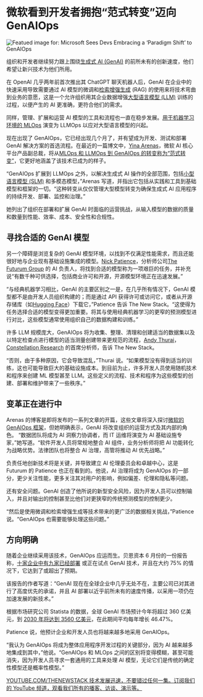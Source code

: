 # 微软看到开发者拥抱“范式转变”迈向 GenAIOps

![Featued image for: Microsoft Sees Devs Embracing a ‘Paradigm Shift’ to GenAIOps](https://cdn.thenewstack.io/media/2024/10/a92e2bdd-the-blowup-pguirt0m-m0-unsplash-1-1024x703.jpg)

组织和开发者继续努力跟上围绕[生成式 AI (GenAI)](https://thenewstack.io/generative-ai-in-2023-genai-tools-became-table-stakes/) 的前所未有的创新速度，他们希望让新兴技术为他们所用。

在 OpenAI 几乎两年前首次推出其 ChatGPT 聊天机器人后，GenAI 在企业中的快速采用导致需要通过 AI 模型的微调和[检索增强生成](https://thenewstack.io/writer-coms-graph-based-rag-alternative-to-vector-retrieval/) (RAG) 的使用来将技术弯曲到业务的意愿，这是一个允许组织用其企业数据增强[大型语言模型 (LLM)](https://thenewstack.io/llm/) 训练的过程，以便产生的 AI 更准确，更符合他们的需求。

同样，管理、扩展和运营 AI 模型的工具和流程也一直在稳步发展。[用于机器学习环境的 MLOps](https://thenewstack.io/kitops-is-the-open-source-tool-that-turns-devops-pipelines-into-mlops-pipelines/) 演变为 LLMOps 以应对大型语言模型的兴起。

现在出现了 GenAIOps，它已经出现几个月了，并有望成为开发、测试和部署 GenAI 解决方案的首选流程。在最近的一篇博文中，[Yina Arenas](https://www.linkedin.com/in/yinaa/)，微软 AI 核心平台产品副总裁，将从[MLOps 和 LLMOps 到 GenAIOps 的转变称为“范式转变”](https://techcommunity.microsoft.com/t5/ai-ai-platform-blog/the-future-of-ai-the-paradigm-shifts-in-generative-ai-operations/ba-p/4254216)，它更好地涵盖了该技术已成为的样子。

“GenAIOps 扩展到 LLMOps 之外，以解决生成式 AI 操作的全部范围，包括[小型语言模型 (SLM)](https://thenewstack.io/the-rise-of-small-language-models/) 和多模态模型，”Arenas 写道，并指出它包括从实践和工具到基础模型和框架的一切。“这种转变从仅仅管理大型模型转变为确保生成式 AI 应用程序的持续开发、部署、监控和治理。”

她列出了组织在部署和扩展 GenAI 时面临的运营挑战，从输入模型的数据的质量和数量到性能、效率、成本、安全性和合规性。

## 寻找合适的 GenAI 模型

另一个障碍是浏览复杂的 GenAI 模型环境，以找到不仅满足性能需求，而且还能很好地与企业现有基础设施集成的模型。[Nick Patience](https://www.linkedin.com/in/nickpatience/)，分析师公司[The Futurum Group](https://futurumgroup.com/) 的 AI 负责人，将找到合适的模型称为一项艰巨的任务，并补充说“有数千种可供选择，包括商业许可和开源，开源模型环境正在迅速发展。”

“与经典机器学习相比，GenAI 的主要区别之一是，在几乎所有情况下，GenAI 模型都不是由开发人员组织构建的；而是通过 API 获得许可或访问它，或者从开源存储库（如[Hugging Face](https://huggingface.co/)）下载它，”Patience 告诉 The New Stack。“这使得为任务选择合适的模型变得更加重要。将其与使用经典机器学习的更窄的预测模型进行对比，这些模型通常使用组织自己的数据构建和训练。”

许多 LLM 规模庞大，GenAIOps 将为收集、整理、清理和创建适当的数据集以及以特定检查点进行模型的适当测量创建带来更规范的流程，[Andy Thurai](https://www.linkedin.com/in/andythurai/)，[Constellation Research](https://www.constellationr.com/) 的首席分析师，告诉 The New Stack。

“否则，由于多种原因，它会导致混乱，”Thurai 说。“如果模型没有得到适当的训练，这也可能导致巨大的基础设施成本。到目前为止，许多开发人员使用随机技术和程序来创建 ML 模型甚至 LLM。这些定义的流程、技术和程序为这些模型的创建、部署和维护带来了一些秩序。”

## 变革正在进行中

Arenas 的博客是即将发布的一系列文章的开篇，这些文章将深入探讨[微软的 GenAIOps 框架](https://learn.microsoft.com/en-us/azure/machine-learning/prompt-flow/concept-llmops-maturity?view=azureml-api-2)，但她明确表示，GenAI 将改变组织的运营方式及其内部的角色。
“数据团队将成为 AI 洞察力协调者，而 IT 运维将演变为 AI 基础设施专家，”她写道。“软件开发人员将常规地整合 AI 组件，业务分析师将把 AI 功能转化为战略优势。法律团队也将整合 AI 治理，高管将推动 AI 优先战略。”

负责任地创新技术将是关键，并导致建立 AI 伦理委员会和卓越中心，这是 Futurum 的 Patience 也正在看到的。他说，AI 治理将成为 GenAIOps 的一部分，更少关注性能，更多关注其对用户的影响，例如偏差、伦理和隐私等问题。

还有安全问题。GenAI 创造了他所说的新型安全风险，因为开发人员可以控制输入，并且对输出的控制甚至比他们对更狭窄的传统预测模型的控制更少。

“然后是使用微调和检索增强生成等技术带来的更广泛的数据相关挑战，”Patience 说。“GenAIOps 也需要能够处理这些问题。”

## 方向明确

随着企业继续采用该技术，GenAIOps 应运而生。贝恩资本 6 月份的一份报告称，[十家企业中有九家已经部署](https://www.bain.com/about/media-center/press-releases/2024/generative-ai-virtually-ubiquitous-in-global-business-as-the-technology-spreads-at-a-near-unprecedented-rate--bain--company-proprietary-survey/#:~:text=Bain's%20latest%20proprietary%20cross%2Dindustry,rapidly%20across%20all%20use%20cases.) 或正在试点 GenAI 技术，并且在大约 75% 的情况下，它达到了或超出了预期。

该报告的作者写道：“GenAI 现在在全球企业中几乎无处不在，主要公司已对其进行了高度优先的承诺，并且 AI 部署以近乎前所未有的速度传播，以采用一项仍在加速发展的新技术。”

根据市场研究公司 Statista 的数据，全球 GenAI 市场预计今年将超过 360 亿美元，到 [2030 年将达到 3560 亿美元](https://www.statista.com/outlook/tmo/artificial-intelligence/generative-ai/worldwide)，在此期间平均每年增长 46.47%。

Patience 说，他预计企业和开发人员也将越来越多地采用 GenAIOps。

“我认为 GenAIOps 将成为整体应用程序开发过程的关键部分，因为 AI 越来越多地集成到其中，”他说。“GenAIOps 和 MLOps 之间的区别将变得模糊，甚至可能消失，因为开发人员寻求一套通用的工具来处理 AI 模型，无论它们是传统的确定性模型还是概率性模型。”

[
YOUTUBE.COM/THENEWSTACK
技术发展迅速，不要错过任何一集。订阅我们的 YouTube
频道，观看我们所有的播客、访谈、演示等。
](https://youtube.com/thenewstack?sub_confirmation=1)
